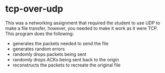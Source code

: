 # tcp-over-udp

This was a networking assignment that required the student to use UDP to make a file transfer, however, you needed to make it work as it were TCP. 
This program does the following: 
* generates the packets needed to send the file
* generates random errors
* randomly drops packets being sent
* randomly drops ACKs being sent back to the origin
* reconstructs the packets to recreate the original file
